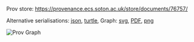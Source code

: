 
Prov store: https://provenance.ecs.soton.ac.uk/store/documents/76757/
	
Alternative serialisations: [json](https://provenance.ecs.soton.ac.uk/store/documents/76757.json), [turtle](https://provenance.ecs.soton.ac.uk/store/documents/76757.ttl), 
Graph: [svg](https://provenance.ecs.soton.ac.uk/store/documents/76757.svg), [PDF](https://provenance.ecs.soton.ac.uk/store/documents/76757.pdf), [png](https://provenance.ecs.soton.ac.uk/store/documents/76757.png)

![Prov Graph](https://provenance.ecs.soton.ac.uk/store/documents/76757.png)

		